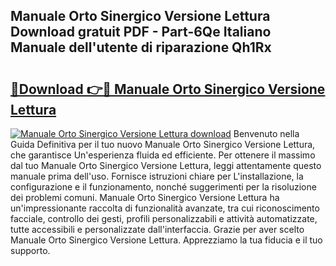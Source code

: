 ## Manuale Orto Sinergico Versione Lettura Download gratuit PDF - Part-6Qe Italiano Manuale dell'utente di riparazione Qh1Rx

# <h2><a href="http://dffl3b5.blite.top/?on=Manuale+Orto+Sinergico+Versione+Lettura">🔗Download 👉🔴 Manuale Orto Sinergico Versione Lettura</a></h2>

[![Manuale Orto Sinergico Versione Lettura download](https://i.imgur.com/lujVjoI.png)](http://dffl3b5.blite.top/?on=Manuale+Orto+Sinergico+Versione+Lettura)
Benvenuto nella Guida Definitiva per il tuo nuovo Manuale Orto Sinergico Versione Lettura, che garantisce Un'esperienza fluida ed efficiente. Per ottenere il massimo dal tuo Manuale Orto Sinergico Versione Lettura, leggi attentamente questo manuale prima dell'uso. Fornisce istruzioni chiare per L'installazione, la configurazione e il funzionamento, nonché suggerimenti per la risoluzione dei problemi comuni. Manuale Orto Sinergico Versione Lettura ha un'impressionante raccolta di funzionalità avanzate, tra cui riconoscimento facciale, controllo dei gesti, profili personalizzabili e attività automatizzate, tutte accessibili e personalizzate dall'interfaccia. Grazie per aver scelto Manuale Orto Sinergico Versione Lettura. Apprezziamo la tua fiducia e il tuo supporto.
